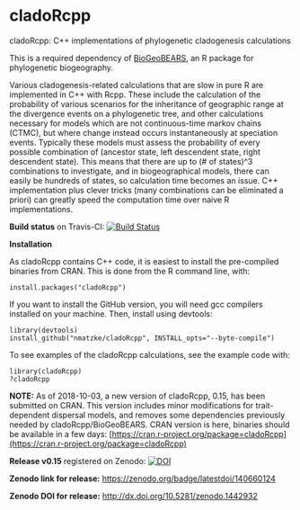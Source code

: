 # cladoRcpp
cladoRcpp: C++ implementations of phylogenetic cladogenesis calculations

This is a required dependency of [BioGeoBEARS](https://github.com/nmatzke/BioGeoBEARS), an R package for phylogenetic biogeography.

Various cladogenesis-related calculations that are slow in pure R are implemented in C++ with Rcpp. These include the calculation of the probability of various scenarios for the inheritance of geographic range at the divergence events on a phylogenetic tree, and other calculations necessary for models which are not continuous-time markov chains (CTMC), but where change instead occurs instantaneously at speciation events.  Typically these models must assess the probability of every possible combination of (ancestor state, left descendent state, right descendent state).  This means that there are up to (# of states)^3 combinations to investigate, and in biogeographical models, there can easily be hundreds of states, so calculation time becomes an issue.  C++ implementation plus clever tricks (many combinations can be eliminated a priori) can greatly speed the computation time over naive R implementations.

**Build status** on Travis-CI: [![Build Status](https://travis-ci.org/nmatzke/cladoRcpp.svg?branch=master)](https://travis-ci.org/nmatzke/cladoRcpp)

**Installation**

As cladoRcpp contains C++ code, it is easiest to install the pre-compiled binaries from CRAN. This is done from the R command line, with:

```
install.packages("cladoRcpp")
```

If you want to install the GitHub version, you will need gcc compilers installed on your machine. Then, install using devtools:

```
library(devtools)
install_github("nmatzke/cladoRcpp", INSTALL_opts="--byte-compile")
```

To see examples of the cladoRcpp calculations, see the example code with:

```
library(cladoRcpp)
?cladoRcpp
```


**NOTE:** As of 2018-10-03, a new version of cladoRcpp, 0.15, has been submitted on CRAN. This version includes minor modifications for trait-dependent dispersal models, and removes some dependencies previously needed by cladoRcpp/BioGeoBEARS. CRAN version is here, binaries should be available in a few days: [https://cran.r-project.org/package=cladoRcpp](https://cran.r-project.org/package=cladoRcpp)

**Release v0.15** registered on Zenodo: [![DOI](https://zenodo.org/badge/140660124.svg)](https://zenodo.org/badge/latestdoi/140660124)

**Zenodo link for release:** https://zenodo.org/badge/latestdoi/140660124

**Zenodo DOI for release:** http://dx.doi.org/10.5281/zenodo.1442932
